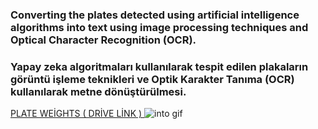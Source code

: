 ### Converting the plates detected using artificial intelligence algorithms into text using image processing techniques and Optical Character Recognition (OCR).
### Yapay zeka algoritmaları kullanılarak tespit edilen plakaların görüntü işleme teknikleri ve Optik Karakter Tanıma (OCR) kullanılarak metne dönüştürülmesi.
[PLATE WEİGHTS ( DRİVE LİNK ) ](https://drive.google.com/file/d/10Xq44rII8Xt0YlhQKQDn5jL6cbGyjGc3/view?usp=sharing "Google Drive")
![into gif](https://github.com/furkantahabademci/python-ai-plate-detection/blob/main/example/video_2022-03-29_16-28-51.gif)
